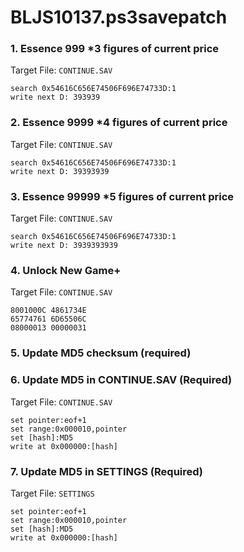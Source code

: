# BLJS10137.ps3savepatch

### 1. Essence 999 *3 figures of current price

Target File: `CONTINUE.SAV`

```
search 0x54616C656E74506F696E74733D:1
write next D: 393939
```

### 2. Essence 9999 *4 figures of current price

Target File: `CONTINUE.SAV`

```
search 0x54616C656E74506F696E74733D:1
write next D: 39393939
```

### 3. Essence 99999 *5 figures of current price

Target File: `CONTINUE.SAV`

```
search 0x54616C656E74506F696E74733D:1
write next D: 3939393939
```

### 4. Unlock New Game+

Target File: `CONTINUE.SAV`

```
8001000C 4861734E
65774761 6D65506C
08000013 00000031
```

### 5.  Update MD5 checksum (required)
### 6. Update MD5 in CONTINUE.SAV (Required)

Target File: `CONTINUE.SAV`

```
set pointer:eof+1
set range:0x000010,pointer
set [hash]:MD5
write at 0x000000:[hash]
```

### 7. Update MD5 in SETTINGS (Required)

Target File: `SETTINGS`

```
set pointer:eof+1
set range:0x000010,pointer
set [hash]:MD5
write at 0x000000:[hash]
```

